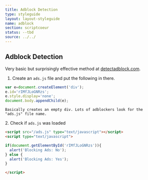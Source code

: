 ```yaml
---
title: Adblock Detection
type: styleguide
layout: layout-styleguide
name: adblock
section: scriptcoeur
status: --tbd
source: ../../
---
```


<main markdown="1">



## Adblock Detection

Very basic but surprisingly effective method at [detectadblock.com](http://www.detectadblock.com/).

<div class="_message">
</div>


1. Create an `ads.js` file and put the following in there.

~~~ js
var e=document.createElement('div');
e.id='rIMfJLoGNRzs';
e.style.display='none';
document.body.appendChild(e);
~~~

    Basically creates an empty div. Lots of adblockers look for the "ads.js" file name.

2\. Check if `ads.js` was loaded

~~~ html
<script src="/ads.js" type="text/javascript"></script>
<script type="text/javascript">

if(document.getElementById('rIMfJLoGNRzs')){
  alert('Blocking Ads: No');
} else {
  alert('Blocking Ads: Yes');
}

</script>
~~~


</main>


<script src="../../javascripts/scriptcoeur/ads.js" type="text/javascript"></script>
<script type="text/javascript">

if(document.getElementById('rIMfJLoGNRzs')){
  console.log('Blocking Ads: No');
  $('._message').addClass('--success').html('You are not blocking ads');
} else {
  console.log('Blocking Ads: Yes');
  $('._message').addClass('--warning').html('Ads are being blocked');
}

</script>


